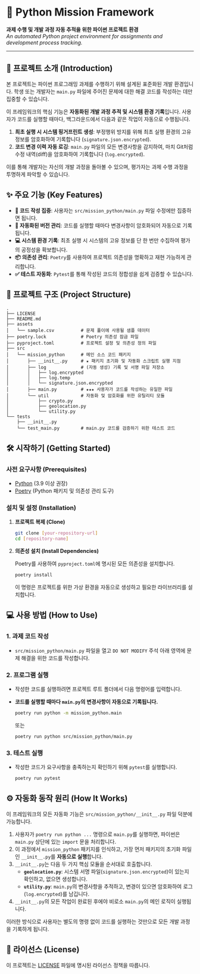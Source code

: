 # 🐍 Python Mission Framework

**과제 수행 및 개발 과정 자동 추적을 위한 파이썬 프로젝트 환경** <br>
*An automated Python project environment for assignments and development process tracking.*

---

## 🚀 프로젝트 소개 (Introduction)

본 프로젝트는 파이썬 프로그래밍 과제를 수행하기 위해 설계된 표준화된 개발 환경입니다. 학생 또는 개발자는 `main.py` 파일에 주어진 문제에 대한 해결 코드를 작성하는 데만 집중할 수 있습니다.

이 프레임워크의 핵심 기능은 **자동화된 개발 과정 추적 및 시스템 환경 기록**입니다. 사용자가 코드를 실행할 때마다, 백그라운드에서 다음과 같은 작업이 자동으로 수행됩니다.

1.  **최초 실행 시 시스템 핑거프린트 생성**: 부정행위 방지를 위해 최초 실행 환경의 고유 정보를 암호화하여 기록합니다 (`signature.json.encrypted`).
2.  **코드 변경 이력 자동 로깅**: `main.py` 파일의 모든 변경사항을 감지하여, 마치 Git처럼 수정 내역(diff)을 암호화하여 기록합니다 (`log.encrypted`).

이를 통해 개발자는 자신의 개발 과정을 돌아볼 수 있으며, 평가자는 과제 수행 과정을 투명하게 파악할 수 있습니다.

## ✨ 주요 기능 (Key Features)

- **📝 코드 작성 집중**: 사용자는 `src/mission_python/main.py` 파일 수정에만 집중하면 됩니다.
- **🔐 자동화된 버전 관리**: 코드를 실행할 때마다 변경사항이 암호화되어 자동으로 기록됩니다.
- **💻 시스템 환경 기록**: 최초 실행 시 시스템의 고유 정보를 단 한 번만 수집하여 평가의 공정성을 확보합니다.
- **📦 의존성 관리**: `Poetry`를 사용하여 프로젝트 의존성을 명확하고 재현 가능하게 관리합니다.
- **✅ 테스트 자동화**: `Pytest`를 통해 작성된 코드의 정합성을 쉽게 검증할 수 있습니다.

## 📂 프로젝트 구조 (Project Structure)

```
.
├── LICENSE
├── README.md
├── assets
│   └── sample.csv          # 문제 풀이에 사용될 샘플 데이터
├── poetry.lock             # Poetry 의존성 잠금 파일
├── pyproject.toml          # 프로젝트 설정 및 의존성 정의 파일
├── src
│   └── mission_python      # 메인 소스 코드 패키지
│       ├── __init__.py     # ★ 패키지 초기화 및 자동화 스크립트 실행 지점
│       ├── log             # (자동 생성) 기록 및 서명 파일 저장소
│       │   ├── log.encrypted
│       │   ├── log.temp
│       │   └── signature.json.encrypted
│       ├── main.py         # ★★★ 사용자가 코드를 작성하는 유일한 파일
│       └── util            # 자동화 및 암호화를 위한 유틸리티 모듈
│           ├── crypto.py
│           ├── geolocation.py
│           └── utility.py
└── tests
    ├── __init__.py
    └── test_main.py        # main.py 코드를 검증하기 위한 테스트 코드
```

## 🛠️ 시작하기 (Getting Started)

### 사전 요구사항 (Prerequisites)

- [Python](https://www.python.org/downloads/) (3.9 이상 권장)
- [Poetry](https://python-poetry.org/docs/#installation) (Python 패키지 및 의존성 관리 도구)

### 설치 및 설정 (Installation)

1.  **프로젝트 복제 (Clone)**

    ```bash
    git clone [your-repository-url]
    cd [repository-name]
    ```

2.  **의존성 설치 (Install Dependencies)**

    Poetry를 사용하여 `pyproject.toml`에 명시된 모든 의존성을 설치합니다.

    ```bash
    poetry install
    ```

    이 명령은 프로젝트를 위한 가상 환경을 자동으로 생성하고 필요한 라이브러리를 설치합니다.

## 💻 사용 방법 (How to Use)

### 1. 과제 코드 작성

-   `src/mission_python/main.py` 파일을 열고 `DO NOT MODIFY` 주석 아래 영역에 문제 해결을 위한 코드를 작성합니다.

### 2. 프로그램 실행

-   작성한 코드를 실행하려면 프로젝트 루트 폴더에서 다음 명령어를 입력합니다.
-   **코드를 실행할 때마다 `main.py`의 변경사항이 자동으로 기록됩니다.**

    ```bash
    poetry run python -m mission_python.main
    ```
    또는
    ```bash
    poetry run python src/mission_python/main.py
    ```


### 3. 테스트 실행

-   작성한 코드가 요구사항을 충족하는지 확인하기 위해 `pytest`를 실행합니다.

    ```bash
    poetry run pytest
    ```

## ⚙️ 자동화 동작 원리 (How It Works)

이 프레임워크의 모든 자동화 기능은 `src/mission_python/__init__.py` 파일 덕분에 가능합니다.

1.  사용자가 `poetry run python ...` 명령으로 `main.py`를 실행하면, 파이썬은 `main.py` 상단에 있는 `import` 문을 처리합니다.
2.  이 과정에서 `mission_python` 패키지를 인식하고, 가장 먼저 패키지의 초기화 파일인 `__init__.py`를 **자동으로 실행**합니다.
3.  `__init__.py`는 다음 두 가지 핵심 모듈을 순서대로 호출합니다.
    -   **`geolocation.py`**: 시스템 서명 파일(`signature.json.encrypted`)이 있는지 확인하고, 없으면 생성합니다.
    -   **`utility.py`**: `main.py`의 변경사항을 추적하고, 변경이 있으면 암호화하여 로그(`log.encrypted`)를 남깁니다.
4.  `__init__.py`의 모든 작업이 완료된 후에야 비로소 `main.py`의 메인 로직이 실행됩니다.

이러한 방식으로 사용자는 별도의 명령 없이 코드를 실행하는 것만으로 모든 개발 과정을 기록하게 됩니다.

## 📄 라이선스 (License)

이 프로젝트는 [LICENSE](LICENSE) 파일에 명시된 라이선스 정책을 따릅니다.